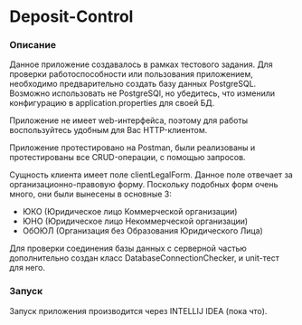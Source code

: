 <h1>Deposit-Control</h1>
<h3>Описание</h3>
Данное приложение cоздавалось в рамках тестового задания.
Для проверки работоспособности или пользования приложением, необходимо предварительно создать базу данных PostgreSQL.
Возможно использовать не PostgreSQl, но убедитесь, что изменили конфигурацию в application.properties для своей БД.

Приложение не имеет web-интерфейса, поэтому для работы воспользуйтесь удобным для Вас HTTP-клиентом.

Приложение протестировано на Postman, были реализованы и протестированы все CRUD-операции, с помощью запросов.

Сущность клиента имеет поле clientLegalForm. Данное поле отвечает за организационно-правовую форму. Поскольку подобных форм очень много, они были вынесены в основные 3:
- ЮКО (Юридическое лицо Коммерческой организации)
- ЮНО (Юридическое лицо Некоммерческой организации)
- ОбОЮЛ (Организация без Образования Юридического Лица)

Для проверки соединения базы данных с серверной частью дополнительно создан класс DatabaseConnectionChecker, и unit-тест для него.

<h3>Запуск</h3>
Запуск приложения производится через INTELLIJ IDEA (пока что).
